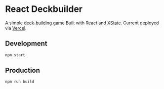 # React Deckbuilder

A simple [deck-building game](https://en.wikipedia.org/wiki/Deck-building_game) Built with React and
[XState](https://xstate.js.org/). Current deployed via [Vercel](https://vercel.com/).

## Development

```bash
npm start
```

## Production

```bash
npm run build
```
